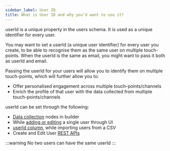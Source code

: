 ```yaml
---
sidebar_label: User ID
title: What is User ID and why you’d want to use it?
---
```


userId is a unique property in the users schema. It is used as a unique identifier for every user.

You may want to set a userId (a unique user identifier) for every user you create, to be able to recognise them as the same user on multiple touch-points. When the userId is the same as email, you might want to pass it both as userId and email. 

Passing the userId for your users will allow you to identify them on multiple touch-points, which will further allow you to:

- Offer personalised engagement across multiple touch-points/channels
- Enrich the profile of that user with the data collected from multiple touch-points/channels

userId can be set through the following:

- [Data collection](https://docs.yellow.ai/docs/platform_concepts/engagement/cdp/enriching_user_profiles/builder_capture_data/#3-using-builder-to-create--update-user-records-in-users-table) nodes in builder
- While [adding or editing](https://docs.yellow.ai/docs/platform_concepts/engagement/cdp/user_data_segments/manage_user_data/#add--edit-users) a single user through UI
- [userId column](https://docs.yellow.ai/docs/platform_concepts/engagement/cdp/enriching_user_profiles/create_audience_group_csv/#using-the-userid-column-to-identify-users), while importing users from a CSV
- Create and Edit User [REST APIs](https://docs.yellow.ai/docs/platform_concepts/engagement/cdp/enriching_user_profiles/send_user_data_event_rest_api/)

:::warning
No two users can have the same userId
:::
